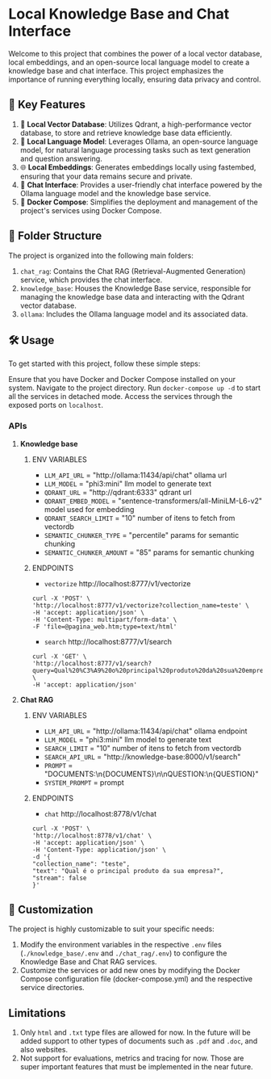 # Local Knowledge Base and Chat Interface

Welcome to this project that combines the power of a local vector database, local embeddings, and an open-source local language model to create a knowledge base and chat interface. This project emphasizes the importance of running everything locally, ensuring data privacy and control.

## 🚀 Key Features

1. 📂 **Local Vector Database**: Utilizes Qdrant, a high-performance vector database, to store and retrieve knowledge base data efficiently.
1. 🧠 **Local Language Model**: Leverages Ollama, an open-source language model, for natural language processing tasks such as text generation and question answering.
1. 🌐 **Local Embeddings**: Generates embeddings locally using fastembed, ensuring that your data remains secure and private.
1. 💬 **Chat Interface**: Provides a user-friendly chat interface powered by the Ollama language model and the knowledge base service.
1. 🐳 **Docker Compose**: Simplifies the deployment and management of the project's services using Docker Compose.

## 📁 Folder Structure

The project is organized into the following main folders:

1. `chat_rag`: Contains the Chat RAG (Retrieval-Augmented Generation) service, which provides the chat interface.
1. `knowledge_base`: Houses the Knowledge Base service, responsible for managing the knowledge base data and interacting with the Qdrant vector database.
1. `ollama`: Includes the Ollama language model and its associated data.

## 🛠️ Usage

To get started with this project, follow these simple steps:

Ensure that you have Docker and Docker Compose installed on your system.
Navigate to the project directory.
Run `docker-compose up -d` to start all the services in detached mode.
Access the services through the exposed ports on `localhost`.

### APIs

1. **Knowledge base**
    1. ENV VARIABLES
        - `LLM_API_URL` = "http://ollama:11434/api/chat" ollama url
        - `LLM_MODEL` = "phi3:mini" llm model to generate text
        - `QDRANT_URL` = "http://qdrant:6333" qdrant url
        - `QDRANT_EMBED_MODEL` = "sentence-transformers/all-MiniLM-L6-v2" model used for embedding
        - `QDRANT_SEARCH_LIMIT` = "10" number of itens to fetch from vectordb
        - `SEMANTIC_CHUNKER_TYPE` = "percentile" params for semantic chunking
        - `SEMANTIC_CHUNKER_AMOUNT` = "85" params for semantic chunking

    2. ENDPOINTS
        - `vectorize` http://localhost:8777/v1/vectorize

        ```shell
        curl -X 'POST' \
        'http://localhost:8777/v1/vectorize?collection_name=teste' \
        -H 'accept: application/json' \
        -H 'Content-Type: multipart/form-data' \
        -F 'file=@pagina_web.htm;type=text/html'
        ```

        - `search` http://localhost:8777/v1/search

        ```shell
        curl -X 'GET' \
        'http://localhost:8777/v1/search?query=Qual%20%C3%A9%20o%20principal%20produto%20da%20sua%20empresa%3F&collection_name=teste' \
        -H 'accept: application/json'
        ```

2. **Chat RAG**
    1. ENV VARIABLES
        - `LLM_API_URL` = "http://ollama:11434/api/chat" ollama endpoint
        - `LLM_MODEL` = "phi3:mini" llm model to generate text
        - `SEARCH_LIMIT` = "10" number of itens to fetch from vectordb
        - `SEARCH_API_URL` = "http://knowledge-base:8000/v1/search"
        - `PROMPT` = "DOCUMENTS:\n{DOCUMENTS}\n\nQUESTION:\n{QUESTION}"
        - `SYSTEM_PROMPT` = prompt

    2. ENDPOINTS
        - `chat` http://localhost:8778/v1/chat
        ```shell
        curl -X 'POST' \
        'http://localhost:8778/v1/chat' \
        -H 'accept: application/json' \
        -H 'Content-Type: application/json' \
        -d '{
        "collection_name": "teste",
        "text": "Qual é o principal produto da sua empresa?",
        "stream": false
        }'
        ```

## 🎨 Customization

The project is highly customizable to suit your specific needs:

1. Modify the environment variables in the respective `.env` files (`./knowledge_base/.env` and `./chat_rag/.env`) to configure the Knowledge Base and Chat RAG services.
1. Customize the services or add new ones by modifying the Docker Compose configuration file (docker-compose.yml) and the respective service directories.

## Limitations

1. Only `html` and `.txt` type files are allowed for now. In the future will be added support to other types of documents such as `.pdf` and `.doc`, and also websites.
2. Not support for evaluations, metrics and tracing for now. Those are super important features that must be implemented in the near future.
